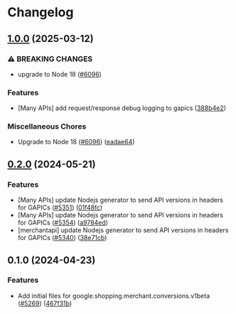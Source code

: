 # Changelog

## [1.0.0](https://github.com/googleapis/google-cloud-node/compare/conversions-v0.2.0...conversions-v1.0.0) (2025-03-12)


### ⚠ BREAKING CHANGES

* upgrade to Node 18 ([#6096](https://github.com/googleapis/google-cloud-node/issues/6096))

### Features

* [Many APIs] add request/response debug logging to gapics ([388b4e2](https://github.com/googleapis/google-cloud-node/commit/388b4e20329b7f6fc0dd061dddff573c45104213))


### Miscellaneous Chores

* Upgrade to Node 18 ([#6096](https://github.com/googleapis/google-cloud-node/issues/6096)) ([eadae64](https://github.com/googleapis/google-cloud-node/commit/eadae64d54e07aa2c65097ea52e65008d4e87436))

## [0.2.0](https://github.com/googleapis/google-cloud-node/compare/conversions-v0.1.0...conversions-v0.2.0) (2024-05-21)


### Features

* [Many APIs] update Nodejs generator to send API versions in headers for GAPICs ([#5351](https://github.com/googleapis/google-cloud-node/issues/5351)) ([01f48fc](https://github.com/googleapis/google-cloud-node/commit/01f48fce63ec4ddf801d59ee2b8c0db9f6fb8372))
* [Many APIs] update Nodejs generator to send API versions in headers for GAPICs ([#5354](https://github.com/googleapis/google-cloud-node/issues/5354)) ([a9784ed](https://github.com/googleapis/google-cloud-node/commit/a9784ed3db6ee96d171762308bbbcd57390b6866))
* [merchantapi] update Nodejs generator to send API versions in headers for GAPICs ([#5340](https://github.com/googleapis/google-cloud-node/issues/5340)) ([38e71cb](https://github.com/googleapis/google-cloud-node/commit/38e71cbedcacd83d04a2e6ce1cc3b1c8b2d26a15))

## 0.1.0 (2024-04-23)


### Features

* Add initial files for google.shopping.merchant.conversions.v1beta ([#5269](https://github.com/googleapis/google-cloud-node/issues/5269)) ([467f31b](https://github.com/googleapis/google-cloud-node/commit/467f31b6236e725a197ce33d30446afde98ba402))
